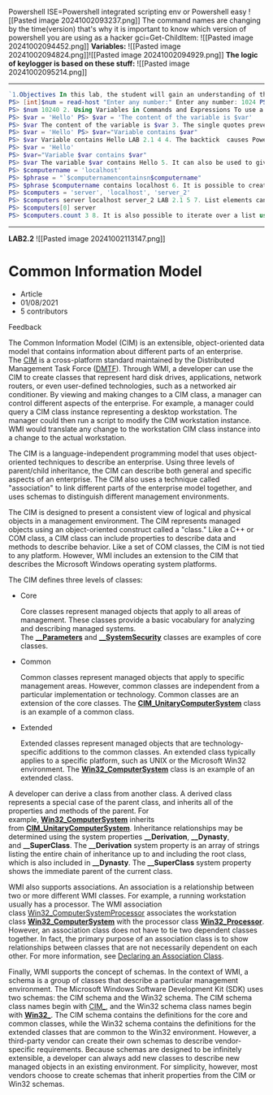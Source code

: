 Powershell ISE=Powershell integrated scripting env or Powershell easy
![[Pasted image 20241002093237.png]]
The command names are changing by the time(version) that's why it is important to know which version of powershell you are using as a hacker
gci=Get-ChildItem:
![[Pasted image 20241002094452.png]]
**Variables:**
![[Pasted image 20241002094824.png]]![[Pasted image 20241002094929.png]]
**The logic of keylogger is based on these stuff:**
![[Pasted image 20241002095214.png]]
***


```PowerShell
`1.Objectives In this lab, the student will gain an understanding of the PowerShell Variables, User Input, and Console Output. 1.1. Tasks 1. Working With Variables: If you want to query the type of data a variable contains, you can do so with the Get-Member cmdlet. Get-Member also displays the variable's properties and methods. For example, variables of the System.String type have the ToUpper() method, which converts the content of the variable to uppercase. $server.ToUpper() LOCALHOST 2. To create a new variable, use an assignment statement to assign a value to the variable. You don't have to declare the variable before using it. The default value of all variables is $null $MyVariable = 1, 2, 3 $Path = "C:\Windows\System32" 3. Variables are useful for storing the results of commands. For example: $Processes = Get-Process $Today = (Get-Date).DateTime To change the value of a variable, assign a new value to the variable. LAB 2.1 3 1.2. Casting 1 To use cast notation, enter a type name, enclosed in brackets, before the variable name (on the left side of the assignment statement). # If no casting the number will be concatenated instead of multiplied
PS> [int]$num = read-host "Enter any number:" Enter any number: 1024 PS> $num = $num * 10 
PS> $num 10240 2. Using Variables in Commands and Expressions To use a variable in a command or expression, type the variable name, preceded by the dollar ($) sign. 
PS> $var = 'Hello' PS> $var = 'The content of the variable is $var' 
PS> $var The content of the variable is $var 3. The single quotes prevent the $ sign from being interpreted as the start of a variable name. 
PS> $var = 'Hello' PS> $var="Variable contains $var" 
PS> $var Variable contains Hello LAB 2.1 4 4. The backtick  causes Powershell to ignore the meaning of the following special character, for example: 
PS> $var = 'Hello' 
PS> $var="Variable $var contains $var" 
PS> $var The variable $var contains Hello 5. It can also be used to give special meaning to certain characters (equivalent to \ in C and Java, for example \n, \t...). 
PS> $computername = 'localhost' 
PS> $phrase = "`$computernamencontainsn$computername" 
PS> $phrase $computername contains localhost 6. It is possible to create a list type variable, separating the values of the list with commas: 
PS> $computers = 'server', 'localhost', 'server_2' 
PS> $computers server localhost server_2 LAB 2.1 5 7. List elements can be accessed by index number. Lists are numbered from zero: 
PS> $computers[0] server 
PS> $computers.count 3 8. It is also possible to iterate over a list using the Foreach-Object cmdlet. These two commands do the same thing: $computers = $computers.tolower() $computers = $computers | ForEach-Object {$_.tolower()}`
```
***
**LAB2.2**
![[Pasted image 20241002113147.png]]
# Common Information Model

- Article
- 01/08/2021
- 5 contributors

Feedback

The Common Information Model (CIM) is an extensible, object-oriented data model that contains information about different parts of an enterprise. The [CIM](https://www.dmtf.org/standards/cim) is a cross-platform standard maintained by the Distributed Management Task Force ([DMTF](https://www.dmtf.org/)). Through WMI, a developer can use the CIM to create classes that represent hard disk drives, applications, network routers, or even user-defined technologies, such as a networked air conditioner. By viewing and making changes to a CIM class, a manager can control different aspects of the enterprise. For example, a manager could query a CIM class instance representing a desktop workstation. The manager could then run a script to modify the CIM workstation instance. WMI would translate any change to the workstation CIM class instance into a change to the actual workstation.

The CIM is a language-independent programming model that uses object-oriented techniques to describe an enterprise. Using three levels of parent/child inheritance, the CIM can describe both general and specific aspects of an enterprise. The CIM also uses a technique called "association" to link different parts of the enterprise model together, and uses schemas to distinguish different management environments.

The CIM is designed to present a consistent view of logical and physical objects in a management environment. The CIM represents managed objects using an object-oriented construct called a "class." Like a C++ or COM class, a CIM class can include properties to describe data and methods to describe behavior. Like a set of COM classes, the CIM is not tied to any platform. However, WMI includes an extension to the CIM that describes the Microsoft Windows operating system platforms.

The CIM defines three levels of classes:

- Core
    
    Core classes represent managed objects that apply to all areas of management. These classes provide a basic vocabulary for analyzing and describing managed systems. The [**__Parameters**](https://learn.microsoft.com/en-us/windows/win32/wmisdk/--parameters) and [**__SystemSecurity**](https://learn.microsoft.com/en-us/windows/win32/wmisdk/--systemsecurity) classes are examples of core classes.
    
- Common
    
    Common classes represent managed objects that apply to specific management areas. However, common classes are independent from a particular implementation or technology. Common classes are an extension of the core classes. The [**CIM_UnitaryComputerSystem**](https://learn.microsoft.com/en-us/windows/desktop/CIMWin32Prov/cim-unitarycomputersystem) class is an example of a common class.
    
- Extended
    
    Extended classes represent managed objects that are technology-specific additions to the common classes. An extended class typically applies to a specific platform, such as UNIX or the Microsoft Win32 environment. The [**Win32_ComputerSystem**](https://learn.microsoft.com/en-us/windows/desktop/CIMWin32Prov/win32-computersystem) class is an example of an extended class.
    

A developer can derive a class from another class. A derived class represents a special case of the parent class, and inherits all of the properties and methods of the parent. For example, [**Win32_ComputerSystem**](https://learn.microsoft.com/en-us/windows/desktop/CIMWin32Prov/win32-computersystem) inherits from [**CIM_UnitaryComputerSystem**](https://learn.microsoft.com/en-us/windows/desktop/CIMWin32Prov/cim-unitarycomputersystem). Inheritance relationships may be determined using the system properties **__Derivation**, **__Dynasty**, and **__SuperClass**. The **__Derivation** system property is an array of strings listing the entire chain of inheritance up to and including the root class, which is also included in **__Dynasty**. The **__SuperClass** system property shows the immediate parent of the current class.

WMI also supports associations. An association is a relationship between two or more different WMI classes. For example, a running workstation usually has a processor. The WMI association class [Win32_ComputerSystemProcessor](https://learn.microsoft.com/en-us/windows/desktop/CIMWin32Prov/win32-computersystemprocessor) associates the workstation class [**Win32_ComputerSystem**](https://learn.microsoft.com/en-us/windows/desktop/CIMWin32Prov/win32-computersystem) with the processor class [**Win32_Processor**](https://learn.microsoft.com/en-us/windows/desktop/CIMWin32Prov/win32-processor). However, an association class does not have to tie two dependent classes together. In fact, the primary purpose of an association class is to show relationships between classes that are not necessarily dependent on each other. For more information, see [Declaring an Association Class](https://learn.microsoft.com/en-us/windows/win32/wmisdk/declaring-an-association-class).

Finally, WMI supports the concept of schemas. In the context of WMI, a schema is a group of classes that describe a particular management environment. The Microsoft Windows Software Development Kit (SDK) uses two schemas: the CIM schema and the Win32 schema. The CIM schema class names begin with [CIM_](https://learn.microsoft.com/en-us/windows/win32/wmisdk/cimclas), and the Win32 schema class names begin with [**Win32_**](https://learn.microsoft.com/en-us/windows/desktop/CIMWin32Prov/win32-provider). The CIM schema contains the definitions for the core and common classes, while the Win32 schema contains the definitions for the extended classes that are common to the Win32 environment. However, a third-party vendor can create their own schemas to describe vendor-specific requirements. Because schemas are designed to be infinitely extensible, a developer can always add new classes to describe new managed objects in an existing environment. For simplicity, however, most vendors choose to create schemas that inherit properties from the CIM or Win32 schemas.
